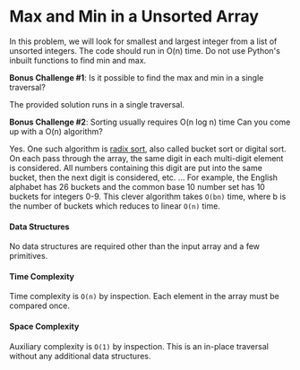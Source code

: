 # Max and Min in a Unsorted Array

In this problem, we will look for smallest and largest integer from a list of unsorted integers. The code should run in O(n) time. Do not use Python's inbuilt functions to find min and max.

**Bonus Challenge #1**: Is it possible to find the max and min in a single traversal?

The provided solution runs in a single traversal.

**Bonus Challenge #2**: Sorting usually requires O(n log n) time Can you come up with a O(n) algorithm?

Yes. One such algorithm is [radix sort](https://en.wikipedia.org/wiki/Radix_sort), also called bucket sort or digital sort. On each pass through the array, the same digit in each multi-digit element is considered. All numbers containing this digit are put into the same bucket, then the next digit is considered, etc. ... For example, the English alphabet has 26 buckets and the common base 10 number set has 10 buckets for integers 0-9. This clever algorithm takes `O(bn)` time, where b is the number of buckets which reduces to linear `O(n)` time.

#### Data Structures

No data structures are required other than the input array and a few primitives.

#### Time Complexity

Time complexity is `O(n)` by inspection. Each element in the array must be compared once.

#### Space Complexity

Auxiliary complexity is `O(1)` by inspection. This is an in-place traversal without any additional data structures.

